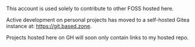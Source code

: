 This account is used solely to contribute to other FOSS hosted here.

Active development on personal projects has moved to a self-hosted Gitea instance at: https://git.based.zone.

Projects hosted here on GH will soon only contain links to my hosted repo.

<!--
**rpgwaiter/rpgwaiter** is a ✨ _special_ ✨ repository because its `README.md` (this file) appears on your GitHub profile.

Here are some ideas to get you started:

- 🔭 I’m currently working on ...
- 🌱 I’m currently learning ...
- 👯 I’m looking to collaborate on ...
- 🤔 I’m looking for help with ...
- 💬 Ask me about ...
- 📫 How to reach me: ...
- 😄 Pronouns: ...
- ⚡ Fun fact: ...
-->
